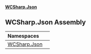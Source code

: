 #### [WCSharp\.Json](README.md 'README')

## WCSharp\.Json Assembly

| Namespaces | |
| :--- | :--- |
| [WCSharp\.Json](WCSharp.Json.md 'WCSharp\.Json') | |
